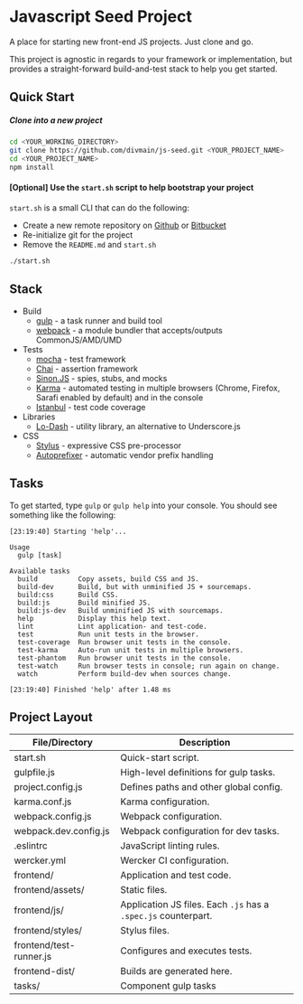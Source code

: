 # Javascript Seed Project

A place for starting new front-end JS projects. Just clone and go.

This project is agnostic in regards to your framework or implementation, but provides a straight-forward build-and-test stack to help you get started.


## Quick Start

##### Clone into a new project

```bash
cd <YOUR_WORKING_DIRECTORY>
git clone https://github.com/divmain/js-seed.git <YOUR_PROJECT_NAME>
cd <YOUR_PROJECT_NAME>
npm install
```

#### [Optional] Use the `start.sh` script to help bootstrap your project


`start.sh` is a small CLI that can do the following:
* Create a new remote repository on [Github](https://github.com/) or [Bitbucket](https://bitbucket.org/)
* Re-initialize git for the project
* Remove the `README.md` and `start.sh`

```bash
./start.sh
```

## Stack

- Build
    - [gulp](http://gulpjs.com/) - a task runner and build tool
    - [webpack](http://webpack.github.io/) - a module bundler that accepts/outputs CommonJS/AMD/UMD
- Tests
    - [mocha](http://visionmedia.github.io/mocha/) - test framework
    - [Chai](http://chaijs.com/) - assertion framework
    - [Sinon.JS](http://sinonjs.org) - spies, stubs, and mocks
    - [Karma](http://karma-runner.github.io/) - automated testing in multiple browsers (Chrome, Firefox, Sarafi enabled by default) and in the console
    - [Istanbul](http://gotwarlost.github.io/istanbul/) - test code coverage
- Libraries
    - [Lo-Dash](http://lodash.com) - utility library, an alternative to Underscore.js
- CSS
    - [Stylus](http://learnboost.github.io/stylus/) - expressive CSS pre-processor
    - [Autoprefixer](https://github.com/ai/autoprefixer) - automatic vendor prefix handling

## Tasks

To get started, type `gulp` or `gulp help` into your console.  You should see something like the following:

```text
[23:19:40] Starting 'help'...

Usage
  gulp [task]

Available tasks
  build          Copy assets, build CSS and JS.
  build-dev      Build, but with unminified JS + sourcemaps.
  build:css      Build CSS.
  build:js       Build minified JS.
  build:js-dev   Build unminified JS with sourcemaps.
  help           Display this help text.
  lint           Lint application- and test-code.
  test           Run unit tests in the browser.
  test-coverage  Run browser unit tests in the console.
  test-karma     Auto-run unit tests in multiple browsers.
  test-phantom   Run browser unit tests in the console.
  test-watch     Run browser tests in console; run again on change.
  watch          Perform build-dev when sources change.

[23:19:40] Finished 'help' after 1.48 ms
```


## Project Layout

| File/Directory          | Description                                                     |
| ----                    | ----                                                            |
| start.sh                | Quick-start script.                                             |
| gulpfile.js             | High-level definitions for gulp tasks.                          |
| project.config.js       | Defines paths and other global config.                          |
| karma.conf.js           | Karma configuration.                                            |
| webpack.config.js       | Webpack configuration.                                          |
| webpack.dev.config.js   | Webpack configuration for dev tasks.                            |
| .eslintrc               | JavaScript linting rules.                                       |
| wercker.yml             | Wercker CI configuration.                                       |
| frontend/               | Application and test code.                                      |
| frontend/assets/        | Static files.                                                   |
| frontend/js/            | Application JS files.  Each `.js` has a `.spec.js` counterpart. |
| frontend/styles/        | Stylus files.                                                   |
| frontend/test-runner.js | Configures and executes tests.                                  |
| frontend-dist/          | Builds are generated here.                                      |
| tasks/                  | Component gulp tasks                                            |
